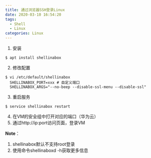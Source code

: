 ```yaml
---
title: 通过浏览器SSH登录Linux
date: 2020-03-10 16:54:20
tags:
  - Shell
  - Linux
categories: Linux
---
```

1. 安装

```
$ apt install shellinabox
```

2. 修改配置

```
$ vi /etc/default/shellinabox
  SHELLINABOX_PORT=xxx # 自定义端口
  SHELLINABOX_ARGS="--no-beep --disable-ssl-menu --disable-ssl"
```

3. 重启服务

```
$ service shellinabox restart
```

4. 在VM的安全组中打开对应的端口（华为云）
5. 通过http://ip:port访问页面，登录VM

**Note**： 

1. shellinabox默认不支持root登录
2. 使用命令shellinaboxd -h获取更多信息
